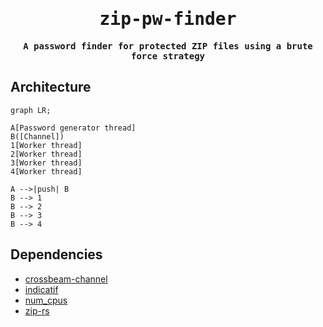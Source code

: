 <div align="center">

<samp>

# zip-pw-finder

**A password finder for protected ZIP files using a brute force strategy**

</samp>

</div>

## Architecture

```mermaid
graph LR;

A[Password generator thread]
B([Channel])
1[Worker thread]
2[Worker thread]
3[Worker thread]
4[Worker thread]

A -->|push| B
B --> 1
B --> 2
B --> 3
B --> 4
```

## Dependencies

- [crossbeam-channel](https://github.com/crossbeam-rs/crossbeam)
- [indicatif](https://github.com/console-rs/indicatif)
- [num_cpus](https://github.com/seanmonstar/num_cpus)
- [zip-rs](https://github.com/zip-rs/zip)
